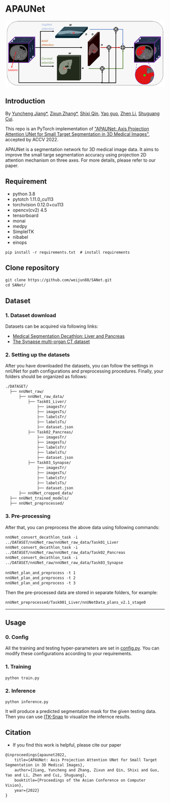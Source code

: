 # APAUNet

![framework](./figure/teaser.png)



## Introduction

By [Yuncheng Jiang*](https://scholar.google.com/citations?user=v5jDFU8AAAAJ&hl=zh-CN), [Zixun Zhang*](https://scholar.google.com/citations?user=13FeVFsAAAAJ&hl=zh-CN), [Shixi Qin](), [Yao guo](), [Zhen Li](https://scholar.google.com/citations?user=0TTt3QsAAAAJ&hl=zh-CN), [Shuguang Cui](https://scholar.google.com/citations?user=1o_qvR0AAAAJ&hl=zh-CN).

This repo is an PyTorch implementation of ["APAUNet: Axis Projection Attention UNet for Small Target Segmentation in 3D Medical Images"](https://arxiv.org/abs/2210.01485), accepted by ACCV 2022.

APAUNet is a segmentation network for 3D medical image data. It aims to improve the small targe segmentation accuracy using projection 2D attention mechanism on three axes. For more details, please refer to our paper.


## Requirement

* python 3.8
* pytotch 1.11.0_cu113
* torchvision 0.12.0+cu113
* opencv(cv2) 4.5
* tensorboard
* monai
* medpy
* SimpleITK
* nibabel
* einops

```
pip install -r requirements.txt  # install requirements
```

## Clone repository

```shell
git clone https://github.com/weijun88/SANet.git
cd SANet/
```

## Dataset

### 1. Dataset download

Datasets can be acquired via following links:
* [Medical Segmentation Decathlon: Liver and Pancreas](https://drive.google.com/drive/folders/1HqEgzS8BV2c7xYNrZdEAnrHk7osJJ--2)
* [The Synapse multi-organ CT dataset](https://www.synapse.org/#!Synapse:syn3193805/wiki/217789)

### 2. Setting up the datasets

After you have downloaded the datasets, you can follow the settings in nnUNet for path configurations and preprocessing procedures. Finally, your folders should be organized as follows:

```
./DATASET/
  ├── nnUNet_raw/
      ├── nnUNet_raw_data/
          ├── Task01_Liver/
              ├── imagesTr/
              ├── imagesTs/
              ├── labelsTr/
              ├── labelsTs/
              ├── dataset.json
          ├── Task02_Pancreas/
              ├── imagesTr/
              ├── imagesTs/
              ├── labelsTr/
              ├── labelsTs/
              ├── dataset.json
          ├── Task03_Synapse/
              ├── imagesTr/
              ├── imagesTs/
              ├── labelsTr/
              ├── labelsTs/
              ├── dataset.json
      ├── nnUNet_cropped_data/
  ├── nnUNet_trained_models/
  ├── nnUNet_preprocessed/
```

### 3. Pre-processing

After that, you can preprocess the above data using following commands:
```
nnUNet_convert_decathlon_task -i ../DATASET/nnUNet_raw/nnUNet_raw_data/Task01_Liver
nnUNet_convert_decathlon_task -i ../DATASET/nnUNet_raw/nnUNet_raw_data/Task02_Pancreas
nnUNet_convert_decathlon_task -i ../DATASET/nnUNet_raw/nnUNet_raw_data/Task03_Synapse

nnUNet_plan_and_preprocess -t 1
nnUNet_plan_and_preprocess -t 2
nnUNet_plan_and_preprocess -t 3
```
Then the pre-processed data are stored in separate folders, for example:
```
nnUNet_preprocessed/Task001_Liver/nnUNetData_plans_v2.1_stage0
```

---

## Usage 

### 0. Config

All the training and testing hyper-parameters are set in [config.py](config.py). You can modify these configurations according to your requirements.

### 1. Training

```
python train.py 
```

### 2. Inference

```
python inference.py
```
It will produce a predicted segmentation mask for the given testing data. Then you can use [ITK-Snap](http://www.itksnap.org) to visualize the infernce results.



## Citation
- If you find this work is helpful, please cite our paper
```
@inproceedings{apaunet2022,
    title={APAUNet: Axis Projection Attention UNet for Small Target Segmentation in 3D Medical Images},
    author={Jiang, Yuncheng and Zhang, Zixun and Qin, Shixi and Guo, Yao and Li, Zhen and Cui, Shuguang},
    booktitle={Proceedings of the Asian Conference on Computer Vision},
    year={2022}
}
```